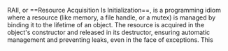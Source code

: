 RAII, or ==Resource Acquisition Is Initialization==, is a programming idiom where a resource (like memory, a file handle, or a mutex) is managed by binding it to the lifetime of an object. The resource is acquired in the object's constructor and released in its destructor, ensuring automatic management and preventing leaks, even in the face of exceptions. This